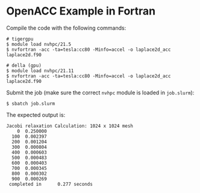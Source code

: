 # OpenACC Example in Fortran

Compile the code with the following commands:

```
# tigergpu
$ module load nvhpc/21.5
$ nvfortran -acc -ta=tesla:cc80 -Minfo=accel -o laplace2d_acc laplace2d.f90
```

```
# della (gpu)
$ module load nvhpc/21.11
$ nvfortran -acc -ta=tesla:cc80 -Minfo=accel -o laplace2d_acc laplace2d.f90
```

Submit the job (make sure the correct `nvhpc` module is loaded in `job.slurm`):

```
$ sbatch job.slurm
```

The expected output is:

```
Jacobi relaxation Calculation: 1024 x 1024 mesh
    0  0.250000
  100  0.002397
  200  0.001204
  300  0.000804
  400  0.000603
  500  0.000483
  600  0.000403
  700  0.000345
  800  0.000302
  900  0.000269
 completed in      0.277 seconds
```
